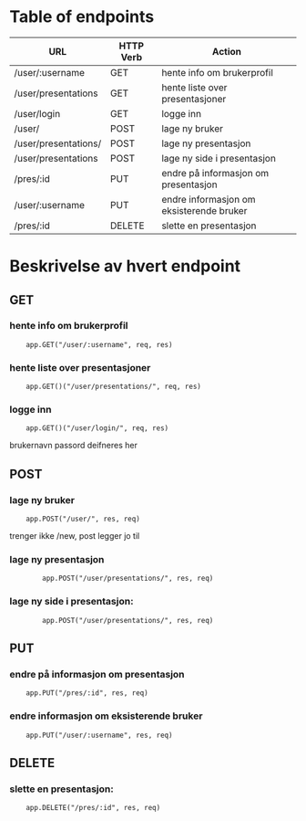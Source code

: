 # Table of endpoints

| URL                  | HTTP Verb | Action                                   |
|----------------------|-----------|------------------------------------------|
| /user/:username      | GET       | hente info om brukerprofil               |
| /user/presentations  | GET       | hente liste over presentasjoner          |
| /user/login          | GET       | logge inn                                |
| /user/               | POST      | lage ny bruker                           |
| /user/presentations/ | POST      | lage ny presentasjon                     |
| /user/presentations  | POST      | lage ny side i presentasjon              |
| /pres/:id            | PUT       | endre på informasjon om presentasjon     |
| /user/:username      | PUT       | endre informasjon om eksisterende bruker |
| /pres/:id            | DELETE    | slette en presentasjon                   |


# Beskrivelse av hvert endpoint


## GET

### hente info om brukerprofil
		app.GET("/user/:username", req, res)

### hente liste over presentasjoner
		app.GET()("/user/presentations/", req, res)

### logge inn
		app.GET()("/user/login/", req, res)
brukernavn passord deifneres her


## POST
### lage ny bruker
		app.POST("/user/", res, req)
trenger ikke /new, post legger jo til

### lage ny presentasjon
			app.POST("/user/presentations/", res, req)

### lage ny side i presentasjon:
			app.POST("/user/presentations/", res, req)

## PUT
### endre på informasjon om presentasjon
		app.PUT("/pres/:id", res, req)

### endre informasjon om eksisterende bruker
		app.PUT("/user/:username", res, req)


## DELETE
### slette en presentasjon:
		app.DELETE("/pres/:id", res, req)
